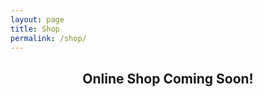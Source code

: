 ```yaml
---
layout: page
title: Shop
permalink: /shop/
---
```


<div style="text-align: center; padding: var(--spacing-xxl) 0;">
  <h2>Online Shop Coming Soon!</h2>
</div>

